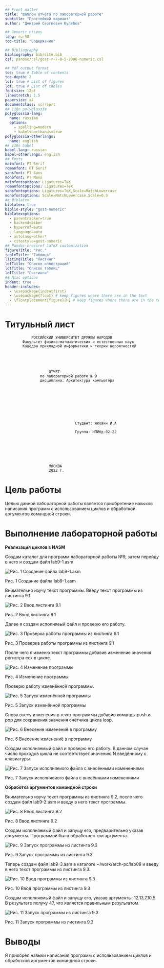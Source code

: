 ```yaml
---
## Front matter
title: "Шаблон отчёта по лабораторной работе"
subtitle: "Простейший вариант"
author: "Дмитрий Сергеевич Кулябов"

## Generic otions
lang: ru-RU
toc-title: "Содержание"

## Bibliography
bibliography: bib/cite.bib
csl: pandoc/csl/gost-r-7-0-5-2008-numeric.csl

## Pdf output format
toc: true # Table of contents
toc-depth: 2
lof: true # List of figures
lot: true # List of tables
fontsize: 12pt
linestretch: 1.5
papersize: a4
documentclass: scrreprt
## I18n polyglossia
polyglossia-lang:
  name: russian
  options:
	- spelling=modern
	- babelshorthands=true
polyglossia-otherlangs:
  name: english
## I18n babel
babel-lang: russian
babel-otherlangs: english
## Fonts
mainfont: PT Serif
romanfont: PT Serif
sansfont: PT Sans
monofont: PT Mono
mainfontoptions: Ligatures=TeX
romanfontoptions: Ligatures=TeX
sansfontoptions: Ligatures=TeX,Scale=MatchLowercase
monofontoptions: Scale=MatchLowercase,Scale=0.9
## Biblatex
biblatex: true
biblio-style: "gost-numeric"
biblatexoptions:
  - parentracker=true
  - backend=biber
  - hyperref=auto
  - language=auto
  - autolang=other*
  - citestyle=gost-numeric
## Pandoc-crossref LaTeX customization
figureTitle: "Рис."
tableTitle: "Таблица"
listingTitle: "Листинг"
lofTitle: "Список иллюстраций"
lotTitle: "Список таблиц"
lolTitle: "Листинги"
## Misc options
indent: true
header-includes:
  - \usepackage{indentfirst}
  - \usepackage{float} # keep figures where there are in the text
  - \floatplacement{figure}{H} # keep figures where there are in the text
---
```


# Титульный лист

				РОССИЙСКИЙ УНИВЕРСИТЕТ ДРУЖБЫ НАРОДОВ
			Факультет физико-математических и естественных наук
			Кафедра прикладной информатики и теории вероятностей





						ОТЧЕТ 
					по лабораторной работе № 9
				    дисциплина: Архитектура компьютера	









									Студент: Яковин И.А

									Группа: НПИбд-02-22







						МОСКВА
						2022 г.
# Цель работы

Целью данной лабораторной работы является приобретение навыков написания программ с использованием циклов и обработкой аргументов командной строки.

# Выполнение лабораторной работы

**Реализация циклов в NASM**

Создам каталог для программ лабораторной работы №9, затем перейду в него и создам файл lab9-1.asm

![Рис. 1 Создание файла lab9-1.asm](https://github.com/Florikan2/study_2022-2023_arh-pc/blob/master/labs/lab09/report/image/1.%20%D0%A1%D0%BE%D0%B7%D0%B4%D0%B0%D0%BD%D0%B8%D0%B5%20%D1%84%D0%B0%D0%B9%D0%BB%D0%B0%20lab9-1.asm.png)

Рис. 1 Создание файла lab9-1.asm


Внимательно изучу текст программы. Введу текст программы из листинга 9.1.

![Рис. 2 Ввод листинга 9.1](https://github.com/Florikan2/study_2022-2023_arh-pc/blob/master/labs/lab09/report/image/2.%20%D0%9B%D0%B8%D1%81%D1%82%D0%B8%D0%BD%D0%B3%209.1%20%D0%B2%D0%B2%D0%BE%D0%B4.png)

Рис. 2 Ввод листинга 9.1


Далее я создам исполняеый файл и проверю его работу.

![Рис. 3 Проверка работы программы из листинга 9.1](https://github.com/Florikan2/study_2022-2023_arh-pc/blob/master/labs/lab09/report/image/3.%20%D0%9F%D1%80%D0%BE%D0%B2%D0%B5%D1%80%D0%BA%D0%B0%20lab9-1.png)

Рис. 3 Проверка работы программы из листинга 9.1


После чего я изменю текст программы добавив изменение значения регистра ecx в цикле.

![Рис. 4 Изменение программы](https://github.com/Florikan2/study_2022-2023_arh-pc/blob/master/labs/lab09/report/image/4.%20%D0%98%D0%B7%D0%BC%D0%B5%D0%BD%D0%B5%D0%BD%D0%B8%D0%B5%20%D0%BB%D0%B8%D1%81%D1%82%D0%B8%D0%BD%D0%B3%D0%B0%209.1.png)

Рис. 4 Изменение программы

Проверю работу изменённой программы.

![Рис. 5 Запуск изменённой программы](https://github.com/Florikan2/study_2022-2023_arh-pc/blob/master/labs/lab09/report/image/5.%20%D0%9F%D1%80%D0%BE%D0%B2%D0%B5%D1%80%D0%BA%D0%B0%20%D1%80%D0%B0%D0%B1%D0%BE%D1%82%D1%8B%20%D0%B8%D0%B7%D0%BC%D0%B5%D0%BD%D1%91%D0%BD%D0%BD%D0%BE%D0%B3%D0%BE%20%D0%BB%D0%B8%D1%81%D1%82%D0%B8%D0%BD%D0%B3%D0%B0.png)

Рис. 5 Запуск изменённой программы


Снова внесу изменения в текст программы добавив команды push и pop для сохранения значения счётчика цикла loop.

![Рис. 6 Внесение изменениё в программу](https://github.com/Florikan2/study_2022-2023_arh-pc/blob/master/labs/lab09/report/image/6.%20%D0%92%20%D0%BE%D1%87%D0%B5%D1%80%D0%B5%D0%B4%D0%BD%D0%BE%D0%B9%20%D1%80%D0%B0%D0%B7%20%D0%B8%D0%B7%D0%BC%D0%B5%D0%BD%D1%8E%20%D1%82%D0%B5%D0%BA%D1%81%D1%82%20%D0%BF%D1%80%D0%BE%D0%B3%D1%80%D0%B0%D0%BC%D0%BC%D1%8B.png)

Рис. 6 Внесение изменениё в программу


Создам исполняемый файл и проверю его работу. В данном случае число проходов цикла не соответствует значению N введённому с клавиатуры.

![Рис. 7 Запуск исполняеиого файла с внесёнными изменениями](https://github.com/Florikan2/study_2022-2023_arh-pc/blob/master/labs/lab09/report/image/7.%20%D0%A1%D0%BE%D0%B7%D0%B4%D0%B0%D0%BC%20%D0%B8%D1%81%D0%BF%D0%BE%D0%BB%D0%BD%D1%8F%D0%B5%D0%BC%D1%8B%D0%B9%20%D1%84%D0%B0%D0%B9%D0%BB%20%D0%B8%20%D0%BF%D1%80%D0%BE%D0%B2%D0%B5%D1%80%D1%8E%20%D0%B5%D0%B3%D0%BE%20%D1%80%D0%B0%D0%B1%D0%BE%D1%82%D1%83.png)

Рис. 7 Запуск исполняеиого файла с внесёнными изменениями


**Обработка аргументов командной строки**

Внимательно изучу текст программы из листинга 9.2, после чего создам файл lab9-2.asm и введу в него текст программы.

![Рис. 8 Ввод листинга 9.2](https://github.com/Florikan2/study_2022-2023_arh-pc/blob/master/labs/lab09/report/image/9.%20%D0%92%D0%B2%D0%BE%D0%B4%20%D0%BB%D0%B8%D1%81%D1%82%D0%B8%D0%BD%D0%B3%D0%B0%209.2.png)

Рис. 8 Ввод листинга 9.2


Создам исполняемый файл и запущу его, предварительно указав аргументы. Программой было обработано три аргумента.

![Рис. 9 Запуск программы из листинга 9.3](https://github.com/Florikan2/study_2022-2023_arh-pc/blob/master/labs/lab09/report/image/10.%20%D0%9F%D1%80%D0%BE%D0%B2%D0%B5%D1%80%D0%BA%D0%B0%20%D1%80%D0%B0%D0%B1%D0%BE%D1%82%D1%8B.png)

Рис. 9 Запуск программы из листинга 9.3


Теперь создам файл lab9-3.asm в каталоге ~/work/arch-pc/lab09 и введу в него текст программы из листинга 9.3.

![Рис. 10 Ввод программы из листинга 9.3](https://github.com/Florikan2/study_2022-2023_arh-pc/blob/master/labs/lab09/report/image/11.%20%D0%A1%D0%BE%D0%B7%D0%B4%D0%B0%D0%BC%20%D1%84%D0%B0%D0%B9%D0%BB%20lab9-3%20%D0%B8%20%D0%B2%D0%B2%D0%B5%D0%B4%D1%83%20%D0%BB%D0%B8%D1%81%D1%82%D0%B8%D0%BD%D0%B3%209.3.png)

Рис. 10 Ввод программы из листинга 9.3


Создам исполняемый файл и запущу его, указав аргументы: 12,13,7,10,5. В результате получу 47, что является правильным результатом.

![Рис. 11 Запуск программы из листинга 9.3](https://github.com/Florikan2/study_2022-2023_arh-pc/blob/master/labs/lab09/report/image/12.%20%D0%9F%D1%80%D0%BE%D0%B2%D0%B5%D1%80%D0%BA%D0%B0%20%D1%80%D0%B0%D0%B1%D0%BE%D1%82%D1%8B.png)

Рис. 11 Запуск программы из листинга 9.3


# Выводы

Я приобрёл навыки написания программ с использованием циклов и обработкой аргументов командной строки.
